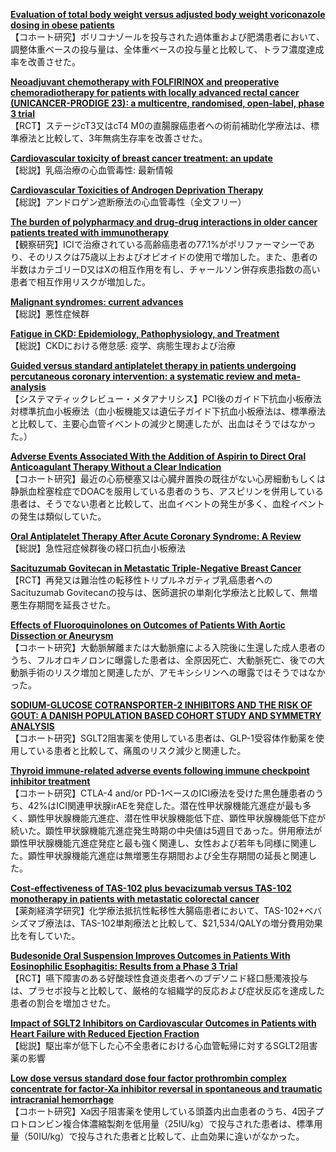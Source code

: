 [**Evaluation of total body weight versus adjusted body weight voriconazole dosing in obese patients**](https://pubmed.ncbi.nlm.nih.gov/33875427/)  
【コホート研究】ボリコナゾールを投与された過体重および肥満患者において、調整体重ベースの投与量は、全体重ベースの投与量と比較して、トラフ濃度達成率を改善させた。

[**Neoadjuvant chemotherapy with FOLFIRINOX and preoperative chemoradiotherapy for patients with locally advanced rectal cancer (UNICANCER-PRODIGE 23): a multicentre, randomised, open-label, phase 3 trial**](https://pubmed.ncbi.nlm.nih.gov/33862000/)  
【RCT】ステージcT3又はcT4 M0の直腸腺癌患者への術前補助化学療法は、標準療法と比較して、3年無病生存率を改善させた。

[**Cardiovascular toxicity of breast cancer treatment: an update**](https://pubmed.ncbi.nlm.nih.gov/33864486/)  
【総説】乳癌治療の心血管毒性: 最新情報

[**Cardiovascular Toxicities of Androgen Deprivation Therapy**](https://pubmed.ncbi.nlm.nih.gov/33866442/)  
【総説】アンドロゲン遮断療法の心血管毒性（全文フリー）

[**The burden of polypharmacy and drug-drug interactions in older cancer patients treated with immunotherapy**](https://pubmed.ncbi.nlm.nih.gov/33878976/)  
【観察研究】ICIで治療されている高齢癌患者の77.1%がポリファーマシーであり、そのリスクは75歳以上およびオピオイドの使用で増加した。また、患者の半数はカテゴリーD又はXの相互作用を有し、チャールソン併存疾患指数の高い患者で相互作用リスクが増加した。

[**Malignant syndromes: current advances**](https://pubmed.ncbi.nlm.nih.gov/33866917/)  
【総説】悪性症候群

[**Fatigue in CKD: Epidemiology, Pathophysiology, and Treatment**](https://pubmed.ncbi.nlm.nih.gov/33858827/)  
【総説】CKDにおける倦怠感: 疫学、病態生理および治療

[**Guided versus standard antiplatelet therapy in patients undergoing percutaneous coronary intervention: a systematic review and meta-analysis**](https://pubmed.ncbi.nlm.nih.gov/33865495/)  
【システマティックレビュー・メタアナリシス】PCI後のガイド下抗血小板療法対標準抗血小板療法（血小板機能又は遺伝子ガイド下抗血小板療法は、標準療法と比較して、主要心血管イベントの減少と関連したが、出血はそうではなかった。）

[**Adverse Events Associated With the Addition of Aspirin to Direct Oral Anticoagulant Therapy Without a Clear Indication**](https://pubmed.ncbi.nlm.nih.gov/33871544/)  
【コホート研究】最近の心筋梗塞又は心臓弁置換の既往がない心房細動もしくは静脈血栓塞栓症でDOACを服用している患者のうち、アスピリンを併用している患者は、そうでない患者と比較して、出血イベントの発生が多く、血栓イベントの発生は類似していた。

[**Oral Antiplatelet Therapy After Acute Coronary Syndrome: A Review**](https://pubmed.ncbi.nlm.nih.gov/33877270/)  
【総説】急性冠症候群後の経口抗血小板療法

[**Sacituzumab Govitecan in Metastatic Triple-Negative Breast Cancer**](https://pubmed.ncbi.nlm.nih.gov/33882206/)  
【RCT】再発又は難治性の転移性トリプルネガティブ乳癌患者へのSacituzumab Govitecanの投与は、医師選択の単剤化学療法と比較して、無増悪生存期間を延長させた。

[**Effects of Fluoroquinolones on Outcomes of Patients With Aortic Dissection or Aneurysm**](https://pubmed.ncbi.nlm.nih.gov/33858624/)  
【コホート研究】大動脈解離または大動脈瘤による入院後に生還した成人患者のうち、フルオロキノロンに曝露した患者は、全原因死亡、大動脈死亡、後での大動脈手術のリスク増加と関連したが、アモキシシリンへの曝露ではそうではなかった。

[**SODIUM-GLUCOSE COTRANSPORTER-2 INHIBITORS AND THE RISK OF GOUT: A DANISH POPULATION BASED COHORT STUDY AND SYMMETRY ANALYSIS**](https://pubmed.ncbi.nlm.nih.gov/33881179/)  
【コホート研究】SGLT2阻害薬を使用している患者は、GLP-1受容体作動薬を使用している患者と比較して、痛風のリスク減少と関連した。

[**Thyroid immune-related adverse events following immune checkpoint inhibitor treatment**](https://pubmed.ncbi.nlm.nih.gov/33878162/)  
【コホート研究】CTLA-4 and/or PD-1ベースのICI療法を受けた黒色腫患者のうち、42%はICI関連甲状腺irAEを発症した。潜在性甲状腺機能亢進症が最も多く、顕性甲状腺機能亢進症、潜在性甲状腺機能低下症、顕性甲状腺機能低下症が続いた。顕性甲状腺機能亢進症発生時期の中央値は5週目であった。併用療法が顕性甲状腺機能亢進症発症と最も強く関連し、女性および若年も同様に関連した。顕性甲状腺機能亢進症は無増悪生存期間および全生存期間の延長と関連した。

[**Cost-effectiveness of TAS-102 plus bevacizumab versus TAS-102 monotherapy in patients with metastatic colorectal cancer**](https://pubmed.ncbi.nlm.nih.gov/33879100/)  
【薬剤経済学研究】化学療法抵抗性転移性大腸癌患者において、TAS-102+ベバシズマブ療法は、TAS-102単剤療法と比較して、$21,534/QALYの増分費用効果比を有していた。

[**Budesonide Oral Suspension Improves Outcomes in Patients With Eosinophilic Esophagitis: Results from a Phase 3 Trial**](https://pubmed.ncbi.nlm.nih.gov/33887475/)  
【RCT】嚥下障害のある好酸球性食道炎患者へのブデソニド経口懸濁液投与は、プラセボ投与と比較して、厳格的な組織学的反応および症状反応を達成した患者の割合を増加させた。

[**Impact of SGLT2 Inhibitors on Cardiovascular Outcomes in Patients with Heart Failure with Reduced Ejection Fraction**](https://pubmed.ncbi.nlm.nih.gov/33866578/)  
【総説】駆出率が低下した心不全患者における心血管転帰に対するSGLT2阻害薬の影響

[**Low dose versus standard dose four factor prothrombin complex concentrate for factor-Xa inhibitor reversal in spontaneous and traumatic intracranial hemorrhage**](https://pubmed.ncbi.nlm.nih.gov/33866591/)  
【コホート研究】Xa因子阻害薬を使用している頭蓋内出血患者のうち、4因子プロトロンビン複合体濃縮製剤を低用量（25IU/kg）で投与された患者は、標準用量（50IU/kg）で投与された患者と比較して、止血効果に違いがなかった。
